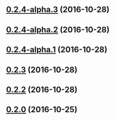 ## [0.2.4-alpha.3](https://github.com/oncojs/survivalplot/compare/vv0.2.2...v0.2.4-alpha.3) (2016-10-28)



## [0.2.4-alpha.2](https://github.com/oncojs/survivalplot/compare/vv0.2.2...v0.2.4-alpha.2) (2016-10-28)



## [0.2.4-alpha.1](https://github.com/oncojs/survivalplot/compare/vv0.2.2...v0.2.4-alpha.1) (2016-10-28)



## [0.2.3](https://github.com/oncojs/survivalplot/compare/vv0.2.2...v0.2.3) (2016-10-28)



## [0.2.2](https://github.com/oncojs/survivalplot/compare/vv0.2.0...v0.2.2) (2016-10-28)



## [0.2.0](https://github.com/oncojs/survivalplot/compare/v33d879834445e4ac3550a530515c924833f25300...v0.2.0) (2016-10-25)



